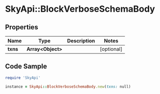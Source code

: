 # SkyApi::BlockVerboseSchemaBody

## Properties

Name | Type | Description | Notes
------------ | ------------- | ------------- | -------------
**txns** | **Array&lt;Object&gt;** |  | [optional] 

## Code Sample

```ruby
require 'SkyApi'

instance = SkyApi::BlockVerboseSchemaBody.new(txns: null)
```


